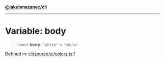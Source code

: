 [**@jakubmazanec/cli**](../../../README.md)

---

# Variable: body

> `const` **body**: `"white"` = `'white'`

Defined in:
[cli/source/ui/colors.ts:1](https://github.com/jakubmazanec/tools/blob/0373298af23ca7b778987184cd6fcccd21ae54be/packages/cli/source/ui/colors.ts#L1)
